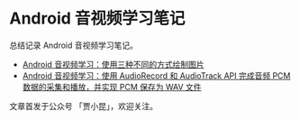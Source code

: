 # Android 音视频学习笔记

总结记录 Android 音视频学习笔记。

- [Android 音视频学习：使用三种不同的方式绘制图片](https://wuzhangyang.com/2020/04/24/android-draw-image/)
- [ Android 音视频学习：使用 AudioRecord 和 AudioTrack API 完成音频 PCM 数据的采集和播放，并实现 PCM 保存为 WAV 文件](https://wuzhangyang.com/2020/04/28/android-audiorecord-and-audiotrack/)

文章首发于公众号 「贾小昆」，欢迎关注。